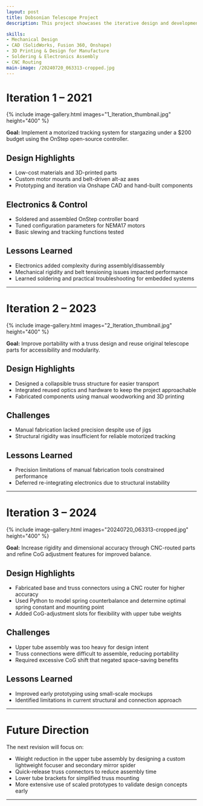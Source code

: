 ```yaml
---
layout: post
title: Dobsonian Telescope Project
description: This project showcases the iterative design and development of a computerized Dobsonian telescope system. Over several years, I have refined the mechanical structure, explored computer-guided tracking using the OnStep open-source controller, and tested approaches to improve portability, rigidity, and ease of assembly. Each version builds on lessons from the last, integrating CAD modeling, physical prototyping, CNC fabrication, and electronics assembly to create a functional, transportable telescope mount.

skills: 
- Mechanical Design
- CAD (SolidWorks, Fusion 360, Onshape)
- 3D Printing & Design for Manufacture
- Soldering & Electronics Assembly
- CNC Routing
main-image: /20240720_063313-cropped.jpg
---
```


# Iteration 1 – 2021  
{% include image-gallery.html images="1_Iteration_thumbnail.jpg" height="400" %}

**Goal:** Implement a motorized tracking system for stargazing under a $200 budget using the OnStep open-source controller.

## Design Highlights
- Low-cost materials and 3D-printed parts
- Custom motor mounts and belt-driven alt-az axes
- Prototyping and iteration via Onshape CAD and hand-built components

## Electronics & Control
- Soldered and assembled OnStep controller board
- Tuned configuration parameters for NEMA17 motors
- Basic slewing and tracking functions tested

## Lessons Learned
- Electronics added complexity during assembly/disassembly
- Mechanical rigidity and belt tensioning issues impacted performance
- Learned soldering and practical troubleshooting for embedded systems

---

# Iteration 2 – 2023  
{% include image-gallery.html images="2_Iteration_thumbnail.jpg" height="400" %}

**Goal:** Improve portability with a truss design and reuse original telescope parts for accessibility and modularity.

## Design Highlights
- Designed a collapsible truss structure for easier transport
- Integrated reused optics and hardware to keep the project approachable
- Fabricated components using manual woodworking and 3D printing

## Challenges
- Manual fabrication lacked precision despite use of jigs
- Structural rigidity was insufficient for reliable motorized tracking

## Lessons Learned
- Precision limitations of manual fabrication tools constrained performance
- Deferred re-integrating electronics due to structural instability

---

# Iteration 3 – 2024  
{% include image-gallery.html images="20240720_063313-cropped.jpg" height="400" %}

**Goal:** Increase rigidity and dimensional accuracy through CNC-routed parts and refine CoG adjustment features for improved balance.

## Design Highlights
- Fabricated base and truss connectors using a CNC router for higher accuracy
- Used Python to model spring counterbalance and determine optimal spring constant and mounting point
- Added CoG-adjustment slots for flexibility with upper tube weights

## Challenges
- Upper tube assembly was too heavy for design intent
- Truss connections were difficult to assemble, reducing portability
- Required excessive CoG shift that negated space-saving benefits

## Lessons Learned
- Improved early prototyping using small-scale mockups
- Identified limitations in current structural and connection approach

---

# Future Direction

The next revision will focus on:

- Weight reduction in the upper tube assembly by designing a custom lightweight focuser and secondary mirror spider
- Quick-release truss connectors to reduce assembly time
- Lower tube brackets for simplified truss mounting
- More extensive use of scaled prototypes to validate design concepts early

---

